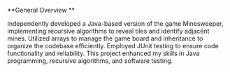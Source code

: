 
**General Overview **


Independently developed a Java-based version of the game Minesweeper, implementing recursive algorithms to reveal tiles and identify adjacent mines. 
Utilized arrays to manage the game board and inheritance to organize the codebase efficiently. Employed JUnit testing to ensure code functionality and reliability. 
This project enhanced my skills in Java programming, recursive algorithms, and software testing.
